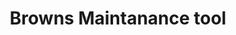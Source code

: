 ---
title: Browns Maintanance tool
summary: "Broken light, tap or cracked window? Use this site to report any facility issues and brakage."
tags:
- Browns Documents
date: 

authors:
  - lenka
# Optional external URL for project (replaces project detail page).
external_link: "https://uob.sharepoint.com/sites/campus-division/SitePages/maintenance-services.aspx"
image:
  caption: 
  focal_point: Smart

links:

url_code: ""
url_pdf: ""
url_slides: ""
url_video: ""

# Slides (optional).
#   Associate this project with Markdown slides.
#   Simply enter your slide deck's filename without extension.
#   E.g. `slides = "example-slides"` references `content/slides/example-slides.md`.
#   Otherwise, set `slides = ""`.
slides: 
---